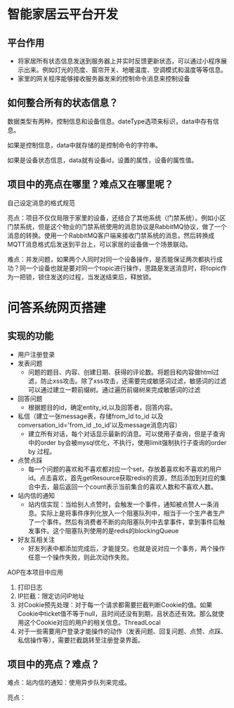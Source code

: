 # 智能家居云平台开发

## 平台作用

- 将家居所有状态信息发送到服务器上并实时反馈更新状态，可以通过小程序展示出来。例如灯光的亮度、窗帘开关、地暖温度、空调模式和温度等等信息。
- 家里的网关程序能够接收服务器发来的控制命令消息来控制设备

## 如何整合所有的状态信息？

数据类型有两种，控制信息和设备信息。dateType选项来标识，data中存有信息。

如果是控制信息，data中就存储的是控制命令的字符串。

如果是设备状态信息，data就有设备id，设置的属性，设备的属性值。

## 项目中的亮点在哪里？难点又在哪里呢？

自己设定消息的格式规范

亮点：项目不仅仅局限于家里的设备，还结合了其他系统（门禁系统）。例如小区门禁系统，但是这个物业的门禁系统使用的消息协议是RabbitMQ协议，做了一个消息的转换。使用一个RabbitMQ客户端来接收门禁系统的消息，然后转换成MQTT消息格式后发送到平台上，可以家居的设备做一个场景联动。

难点：并发问题，如果两个人同时对同一个设备操作，是否能保证两次都执行成功？同一个设备也就是要对同一个topic进行操作，思路是发送消息时，将topic作为一把锁，锁住发送的过程，当发送结束后，释放锁。

# 问答系统网页搭建

## 实现的功能

- 用户注册登录
- 发表问题
  - 问题的题目、内容、创建日期、获得的评论数。将题目和内容做html过滤，防止xss攻击。除了xss攻击，还需要完成敏感词过滤，敏感词的过滤可以通过建立一颗前缀树。通过遍历前缀树来完成敏感词的过滤
- 回答问题
  - 根据题目的id，确定entity_id,以及回答者，回答内容。
- 私信（建立一张message表，存储from_Id to_id 以及conversation_id='from_id _to_id'以及message消息内容）
  - 建立所有对话，每个对话显示最新的消息。可以使用子查询，但是子查询中的order by会被mysql优化，不执行，使用limit强制执行子查询的order by 过程。
- 点赞点踩
  - 每一个问题的喜欢和不喜欢都对应一个set，存放着喜欢和不喜欢的用户id。点击喜欢，首先getResource获取redis的资源，然后添加到对应的集合中去，最后返回一个count表示当前集合的喜欢人数和不喜欢人数。
- 站内信的通知
  - 站内信实现：当给别人点赞时，会触发一个事件，通知被点赞人一条消息。实际上是将事件序列化放入一个阻塞队列中，相当于一个生产者生产了一个事件。然后有消费者不断的向阻塞队列中去拿事件，拿到事件后触发事件。这个阻塞队列使用的是redis的blockingQueue
- 好友互相关注
  - 好友列表中都添加完成后，才能提交。也就是说对应一个事务，两个操作任意一个操作失败，则此次动作失败。

AOP在本项目中应用

1. 打印日志
2. IP拦截：限定访问IP地址
3. 对Cookie预先处理：对于每一个请求都需要拦截判断Cookie的值。如果Cookie中ticket值不等于null，且时间还没有到期，且状态还有效。那么就使用这个Cookie对应的用户的相关信息。ThreadLocal
4. 对于一些需要用户登录才能操作的动作（发表问题、回复问题、点赞、点踩、私信操作等），需要拦截跳转至注册登录界面。

## 项目中的亮点？难点？

难点：站内信的通知：使用异步队列来完成。

亮点：